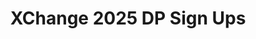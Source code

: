 ---
title: XChange 2025 DP Sign Ups
redirect_to: https://docs.google.com/spreadsheets/d/1aTK1MWhFYUw0h0HqrleQ9Z9zd7Qf_9-Ealb4qmbBkcI/edit?usp=sharing
redirect_from: 
  - /XC25DPSignUpSheet
  - /xc25dpsignupsheet
---